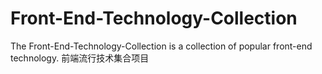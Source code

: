 # Front-End-Technology-Collection
The Front-End-Technology-Collection is a collection of popular front-end technology. 前端流行技术集合项目
